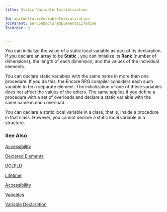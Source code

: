 ```yaml
---
title: Static Variable Initialization

Id: aerConStaticVariableInitialization
TocParent: aerConDeclaredElementsLifetime
TocOrder: 0


---
```


You can initialize the value of a static local variable as part of its declaration. If you declare an array to be **Static** , you can initialize its **Rank** (number of dimensions), the length of each dimension, and the values of the individual elements. 

You can declare static variables with the same name in more than one procedure. If you do this, the Encore RPG compiler considers each such variable to be a separate element. The initialization of one of these variables does not affect the values of the others. The same applies if you define a procedure with a set of overloads and declare a static variable with the same name in each overload. 

You can declare a static local variable in a class, that is, inside a procedure in that class. However, you cannot declare a static local variable in a structure. 

### See Also
[Accessibility](aerConAccessibility.html)

[Declared Elements](aerConDeclaredElements.html)

[DCLFLD](DCLFLD.html)

[Lifetime](aerConDeclaredElementsLifetime.html)

[Accessibility](aerConAccessibility.html)

[Variables](Variables.html)

[Variable Declaration](aerConVariableDeclaration.html) 
